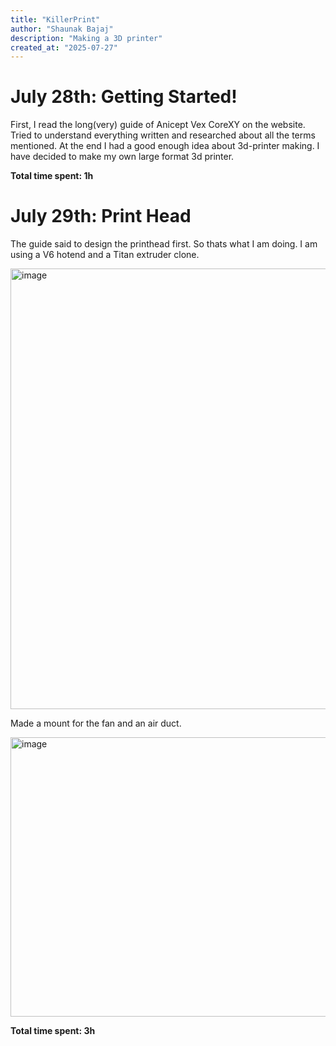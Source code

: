 ```yaml
---
title: "KillerPrint"
author: "Shaunak Bajaj"
description: "Making a 3D printer"
created_at: "2025-07-27"
---
```


# July 28th: Getting Started!

First, I read the long(very) guide of Anicept Vex CoreXY on the website. Tried to understand everything written and researched about all the terms mentioned. At the end I had a good enough idea about 3d-printer making.
I have decided to make my own large format 3d printer.

**Total time spent: 1h**

# July 29th: Print Head

The guide said to design the printhead first. So thats what I am doing. I am using a V6 hotend and a Titan extruder clone.

<img width="527" height="705" alt="image" src="https://github.com/user-attachments/assets/aaf20922-9a70-4647-a167-d4b7f510cfe2" />

Made a mount for the fan and an air duct.

<img width="568" height="447" alt="image" src="https://github.com/user-attachments/assets/8ea64a6a-8ac4-4eca-8c81-6c398b8c4e9e" />

**Total time spent: 3h**
